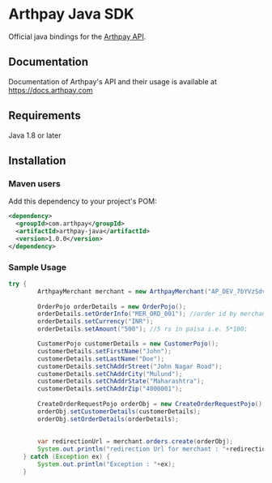 # Arthpay Java SDK

Official java bindings for the [Arthpay API](https://docs.arthpay.com/docs/payments).

## Documentation

Documentation of Arthpay's API and their usage is available at <https://docs.arthpay.com>

## Requirements

Java 1.8 or later

## Installation

### Maven users

Add this dependency to your project's POM:

```xml
<dependency>
  <groupId>com.arthpay</groupId>
  <artifactId>arthpay-java</artifactId>
  <version>1.0.0</version>
</dependency>
```

### Sample Usage

```java
try {
		ArthpayMerchant merchant = new ArthpayMerchant("AP_DEV_7bYVzSdvZJrwFKvfM0EthW3E6FIWdmhU7czOaPlRVA","XkqC4PWfwtQy3Qnbk3eXbw==");
		
		OrderPojo orderDetails = new OrderPojo();
		orderDetails.setOrderInfo("MER_ORD_001"); //order id by merchant
		orderDetails.setCurrency("INR");
		orderDetails.setAmount("500"); //5 rs in paisa i.e. 5*100;

		CustomerPojo customerDetails = new CustomerPojo();
		customerDetails.setFirstName("John");
		customerDetails.setLastName("Doe");
		customerDetails.setChAddrStreet("John Nagar Road");
		customerDetails.setChAddrCity("Mulund");
		customerDetails.setChAddrState("Maharashtra");
		customerDetails.setChAddrZip("4000001");
		
		CreateOrderRequestPojo orderObj = new CreateOrderRequestPojo();
		orderObj.setCustomerDetails(customerDetails);
		orderObj.setOrderDetails(orderDetails);
		
		
		var redirectionUrl = merchant.orders.create(orderObj);
		System.out.println("redirection Url for merchant : "+redirectionUrl);
	} catch (Exception ex) {
		System.out.println("Exception : "+ex);
	}
```